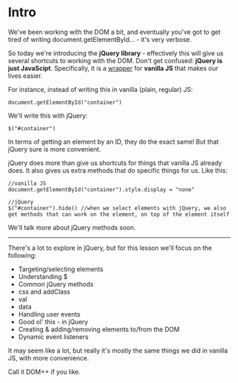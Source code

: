 # Intro

We've been working with the DOM a bit, and eventually you've got to get tired of writing document.getElementById... - it's very verbose.

  

So today we're introducing the **jQuery library** - effectively this will give us several shortcuts to working with the DOM. Don't get confused: **jQuery is just JavaScipt**. Specifically, it is a [wrapper](https://en.wikipedia.org/wiki/Wrapper_function) for **vanilla JS** that makes our lives easier.

  

For instance, instead of writing this in vanilla (plain, regular) JS:
```
document.getElementById("container")
```
  

We'll write this with jQuery:
```
$("#container")
```
  

In terms of getting an element by an ID, they do the exact same! But that jQuery sure is more convenient.

  

jQuery does more than give us shortcuts for things that vanilla JS already does. It also gives us extra methods that do specific things for us. Like this:

  
```
//vanilla JS
document.getElementById("container").style.display = "none" 

//jQuery
$("#container").hide() //when we select elements with jQuery, we also get methods that can work on the element, on top of the element itself
```
  

We'll talk more about jQuery methods soon.

----------

  

There's a lot to explore in jQuery, but for this lesson we'll focus on the following:

  

-   Targeting/selecting elements
-   Understanding $
-   Common jQuery methods
-   css and addClass
-   val
-   data
-   Handling user events
-   Good ol' this - in jQuery
-   Creating & adding/removing elements to/from the DOM
-   Dynamic event listeners

  

It may seem like a lot, but really it's mostly the same things we did in vanilla JS, with more convenience.

Call it DOM++ if you like.
